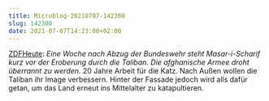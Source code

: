 ```yaml
---
title: Microblog-20210707-142300
slug: 142300
date: 2021-07-07T14:23:00+02:00
---
```


[ZDFHeute](https://www.zdf.de/nachrichten/politik/afghanistan-taliban-masar-i-scharif-100.html): _Eine Woche nach Abzug der Bundeswehr steht Masar-i-Scharif kurz vor der Eroberung durch die Taliban. Die afghanische Armee droht überrannt zu werden._ 20 Jahre Arbeit für die Katz. Nach Außen wollen die Taliban ihr Image verbessern. Hinter der Fassade jedoch wird alls dafür getan, um das Land erneut ins Mittelalter zu katapultieren. 
